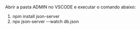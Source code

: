 Abrir a pasta ADMIN no VSCODE e executar o comando abaixo:

1. npm install json-server
2. npx json-server --watch db.json
